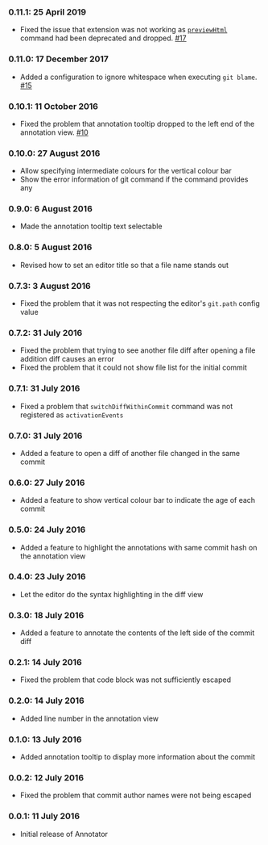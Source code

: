 
### 0.11.1: 25 April 2019

* Fixed the issue that extension was not working as [`previewHtml`](https://github.com/Microsoft/vscode/issues/62630)
  command had been deprecated and dropped. [#17](https://github.com/ryu1kn/vscode-annotator/issues/17)

### 0.11.0: 17 December 2017

* Added a configuration to ignore whitespace when executing `git blame`. [#15](https://github.com/ryu1kn/vscode-annotator/issues/15)

### 0.10.1: 11 October 2016

* Fixed the problem that annotation tooltip dropped to the left end of the annotation view. [#10](https://github.com/ryu1kn/vscode-annotator/issues/10)

### 0.10.0: 27 August 2016

* Allow specifying intermediate colours for the vertical colour bar
* Show the error information of git command if the command provides any

### 0.9.0: 6 August 2016

* Made the annotation tooltip text selectable

### 0.8.0: 5 August 2016

* Revised how to set an editor title so that a file name stands out

### 0.7.3: 3 August 2016

* Fixed the problem that it was not respecting the editor's `git.path` config value

### 0.7.2: 31 July 2016

* Fixed the problem that trying to see another file diff after opening a file addition diff causes an error
* Fixed the problem that it could not show file list for the initial commit

### 0.7.1: 31 July 2016

* Fixed a problem that `switchDiffWithinCommit` command was not registered as `activationEvents`

### 0.7.0: 31 July 2016

* Added a feature to open a diff of another file changed in the same commit

### 0.6.0: 27 July 2016

* Added a feature to show vertical colour bar to indicate the age of each commit

### 0.5.0: 24 July 2016

* Added a feature to highlight the annotations with same commit hash on the annotation view

### 0.4.0: 23 July 2016

* Let the editor do the syntax highlighting in the diff view

### 0.3.0: 18 July 2016

* Added a feature to annotate the contents of the left side of the commit diff

### 0.2.1: 14 July 2016

* Fixed the problem that code block was not sufficiently escaped

### 0.2.0: 14 July 2016

* Added line number in the annotation view

### 0.1.0: 13 July 2016

* Added annotation tooltip to display more information about the commit

### 0.0.2: 12 July 2016

* Fixed the problem that commit author names were not being escaped

### 0.0.1: 11 July 2016

* Initial release of Annotator
